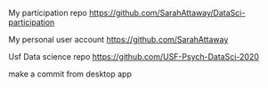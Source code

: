My participation repohttps://github.com/SarahAttaway/DataSci-participationMy personal user accounthttps://github.com/SarahAttawayUsf Data science repohttps://github.com/USF-Psych-DataSci-2020make a commit from desktop app